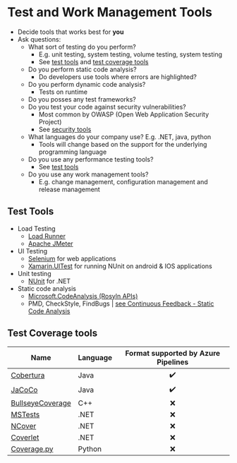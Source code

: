 # Test and Work Management Tools

- Decide tools that works best for **you**
- Ask questions:
  - What sort of testing do you perform?
    - E.g. unit testing, system testing, volume testing, system testing
    - See [test tools](#test-tools) and [test coverage tools](#test-coverage-tools)
  - Do you perform static code analysis?
    - Do developers use tools where errors are highlighted?
  - Do you perform dynamic code analysis?
    - Tests on runtime
  - Do you posses any test frameworks?
  - Do you test your code against security vulnerabilities?
    - Most common by OWASP (Open Web Application Security Project)
    - See [security tools](8.%20DevSecOps.md#security-tools)
  - What languages do your company use? E.g. .NET, java, python
    - Tools will change based on the support for the underlying programming language
  - Do you use any performance testing tools?
    - See [test tools](#test-tools)
  - Do you use any work management tools?
    - E.g. change management, configuration management and release management

## Test Tools

- Load Testing
  - [Load Runner](https://www.microfocus.com/en-us/products/loadrunner-professional/overview)
  - [Apache JMeter](https://jmeter.apache.org/)
- UI Testing
  - [Selenium](https://www.selenium.dev/) for web applications
  - [Xamarin.UITest](https://docs.microsoft.com/en-us/appcenter/test-cloud/uitest/) for running NUnit on android & IOS applications
- Unit testing
  - [NUnit](https://nunit.org/) for .NET
- Static code analysis
  - [Microsoft.CodeAnalysis (Rosyln APIs)](https://docs.microsoft.com/en-us/dotnet/csharp/roslyn-sdk/get-started/syntax-analysis)
  - PMD, CheckStyle, FindBugs |  [see Continuous Feedback - Static Code Analysis](./5.%20Continuous%20Feedback.md#static-code-analysis)

## Test Coverage tools

| Name | Language | Format supported by Azure Pipelines |
| ---- | -------- |:-----------------------------------:|
| [Cobertura](https://cobertura.github.io/cobertura/) | Java | ✔️ |
| [JaCoCo](https://www.eclemma.org/jacoco/) | Java | ✔️ |
| [BullseyeCoverage](https://www.bullseye.com/) | C++ | ❌ |
| [MSTests](https://stackoverflow.com/questions/415562/mstest-code-coverage) | .NET | ❌ |
| [NCover](https://www.ncover.com/) | .NET | ❌ |
| [Coverlet](https://github.com/tonerdo/coverlet) | .NET | ❌ |
| [Coverage.py](https://coverage.readthedocs.io/en/v4.5.x/cmd.html) | Python | ❌ |
